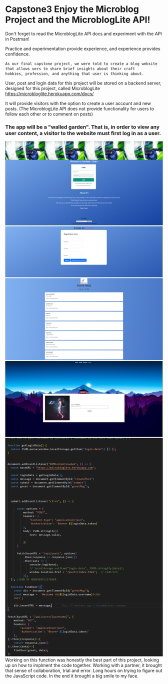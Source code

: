 # Capstone3 Enjoy the Microblog Project and the MicroblogLite API!

Don't forget to read the MicroblogLite API docs and experiment with the API in Postman!

Practice and experimentation provide experience, and experience provides confidence.
```
As our final capstone project, we were told to create a blog website that allows uers to share brief insights about their craft
hobbies, profession, and anything that user is thinking about.
```
User, post and login data for this project will be stored on a backend server, designed for this project, called MicroblogLite
https://microbloglite.herokuapp.com/docs/

It will provide visitors with the option to create a user account and new posts. (The MicroblogLite API does not provide functionality for users to follow each other or to comment on posts)

### The app will be a "walled garden". That is, in order to view any user content, a visitor to the website must first log in as a user.


<img src="images/blog1.PNG">
<img src="images/blog2.PNG">
<img src="images/blog3.PNG">
<img src="images/blog4.PNG">



<img src="images/code.PNG">
Working on this function was honestly the best part of this project, looking up on how to implment the code together. Working with a partner, it brought that sense of collaboration, trial and error. Long hours on trying to figure out the JavaScript code. In the end 
it brought a big smile to my face.